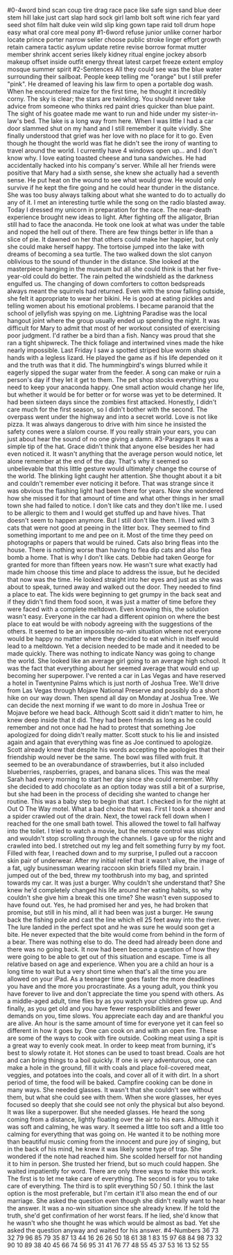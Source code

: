 #0-4word
bind
scan
coup
tire
drag
race
pace
like
safe
sign
sand
blue
deer
stem
hill
lake
just
cart
slap
hard
sock
girl
lamb
bolt
soft
wine
rich
fear
yard
seed
shot
film
halt
duke
vein
wild
slip
king
gown
tape
raid
toll
drum
hope
easy
what
oral
core
meal
pony
#1-6word
refuse
junior
unlike
corner
harbor
locate
prince
porter
narrow
seller
choose
public
stroke
linger
effort
growth
retain
camera
tactic
asylum
update
retire
revise
borrow
format
mutter
member
shrink
accent
series
likely
kidney
ritual
engine
jockey
absorb
makeup
offset
inside
outfit
energy
threat
latest
carpet
freeze
extent
employ
mosque
summer
spirit
#2-Sentences
All they could see was the blue water surrounding their sailboat.
People keep telling me "orange" but I still prefer "pink".
He dreamed of leaving his law firm to open a portable dog wash.
When he encountered maize for the first time, he thought it incredibly corny.
The sky is clear; the stars are twinkling.
You should never take advice from someone who thinks red paint dries quicker than blue paint.
The sight of his goatee made me want to run and hide under my sister-in-law's bed.
The lake is a long way from here.
When I was little I had a car door slammed shut on my hand and I still remember it quite vividly.
She finally understood that grief was her love with no place for it to go.
Even though he thought the world was flat he didn't see the irony of wanting to travel around the world.
I currently have 4 windows open up… and I don't know why.
I love eating toasted cheese and tuna sandwiches.
He had accidentally hacked into his company's server.
While all her friends were positive that Mary had a sixth sense, she knew she actually had a seventh sense.
He put heat on the wound to see what would grow.
He would only survive if he kept the fire going and he could hear thunder in the distance.
She was too busy always talking about what she wanted to do to actually do any of it.
I met an interesting turtle while the song on the radio blasted away.
Today I dressed my unicorn in preparation for the race.
The near-death experience brought new ideas to light.
After fighting off the alligator, Brian still had to face the anaconda.
He took one look at what was under the table and noped the hell out of there.
There are few things better in life than a slice of pie.
It dawned on her that others could make her happier, but only she could make herself happy.
The tortoise jumped into the lake with dreams of becoming a sea turtle.
The two walked down the slot canyon oblivious to the sound of thunder in the distance.
She looked at the masterpiece hanging in the museum but all she could think is that her five-year-old could do better.
The rain pelted the windshield as the darkness engulfed us.
The changing of down comforters to cotton bedspreads always meant the squirrels had returned.
Even with the snow falling outside, she felt it appropriate to wear her bikini.
He is good at eating pickles and telling women about his emotional problems.
I became paranoid that the school of jellyfish was spying on me.
Lightning Paradise was the local hangout joint where the group usually ended up spending the night.
It was difficult for Mary to admit that most of her workout consisted of exercising poor judgment.
I'd rather be a bird than a fish.
Nancy was proud that she ran a tight shipwreck.
The thick foliage and intertwined vines made the hike nearly impossible.
Last Friday I saw a spotted striped blue worm shake hands with a legless lizard.
He played the game as if his life depended on it and the truth was that it did.
The hummingbird's wings blurred while it eagerly sipped the sugar water from the feeder.
A song can make or ruin a person's day if they let it get to them.
The pet shop stocks everything you need to keep your anaconda happy.
One small action would change her life, but whether it would be for better or for worse was yet to be determined.
It had been sixteen days since the zombies first attacked.
Honestly, I didn't care much for the first season, so I didn't bother with the second.
The overpass went under the highway and into a secret world.
Love is not like pizza.
It was always dangerous to drive with him since he insisted the safety cones were a slalom course.
If you really strain your ears, you can just about hear the sound of no one giving a damn.
#3-Paragraps
It was a simple tip of the hat. Grace didn't think that anyone else besides her had even noticed it. It wasn't anything that the average person would notice, let alone remember at the end of the day. That's why it seemed so unbelievable that this little gesture would ultimately change the course of the world.
The blinking light caught her attention. She thought about it a bit and couldn't remember ever noticing it before. That was strange since it was obvious the flashing light had been there for years. Now she wondered how she missed it for that amount of time and what other things in her small town she had failed to notice.
I don't like cats and they don't like me. I used to be allergic to them and I would get stuffed up and have hives. That doesn't seem to happen anymore. But I still don't like them. I lived with 3 cats that were not good at peeing in the litter box. They seemed to find something important to me and pee on it. Most of the time they peed on photographs or papers that would be ruined. Cats also bring fleas into the house. There is nothing worse than having to flea dip cats and also flea bomb a home. That is why I don't like cats.
Debbie had taken George for granted for more than fifteen years now. He wasn't sure what exactly had made him choose this time and place to address the issue, but he decided that now was the time. He looked straight into her eyes and just as she was about to speak, turned away and walked out the door.
They needed to find a place to eat. The kids were beginning to get grumpy in the back seat and if they didn't find them food soon, it was just a matter of time before they were faced with a complete meltdown. Even knowing this, the solution wasn't easy. Everyone in the car had a different opinion on where the best place to eat would be with nobody agreeing with the suggestions of the others. It seemed to be an impossible no-win situation where not everyone would be happy no matter where they decided to eat which in itself would lead to a meltdown. Yet a decision needed to be made and it needed to be made quickly.
There was nothing to indicate Nancy was going to change the world. She looked like an average girl going to an average high school. It was the fact that everything about her seemed average that would end up becoming her superpower.
I've rented a car in Las Vegas and have reserved a hotel in Twentynine Palms which is just north of Joshua Tree. We'll drive from Las Vegas through Mojave National Preserve and possibly do a short hike on our way down. Then spend all day on Monday at Joshua Tree. We can decide the next morning if we want to do more in Joshua Tree or Mojave before we head back.
Although Scott said it didn't matter to him, he knew deep inside that it did. They had been friends as long as he could remember and not once had he had to protest that something Joe apologized for doing didn't really matter. Scott stuck to his lie and insisted again and again that everything was fine as Joe continued to apologize. Scott already knew that despite his words accepting the apologies that their friendship would never be the same.
The bowl was filled with fruit. It seemed to be an overabundance of strawberries, but it also included blueberries, raspberries, grapes, and banana slices. This was the meal Sarah had every morning to start her day since she could remember. Why she decided to add chocolate as an option today was still a bit of a surprise, but she had been in the process of deciding she wanted to change her routine. This was a baby step to begin that start.
I checked in for the night at Out O The Way motel. What a bad choice that was. First I took a shower and a spider crawled out of the drain. Next, the towel rack fell down when I reached for the one small bath towel. This allowed the towel to fall halfway into the toilet. I tried to watch a movie, but the remote control was sticky and wouldn't stop scrolling through the channels. I gave up for the night and crawled into bed. I stretched out my leg and felt something furry by my foot. Filled with fear, I reached down and to my surprise, I pulled out a raccoon skin pair of underwear. After my initial relief that it wasn't alive, the image of a fat, ugly businessman wearing raccoon skin briefs filled my brain. I jumped out of the bed, threw my toothbrush into my bag, and sprinted towards my car.
It was just a burger. Why couldn't she understand that? She knew he'd completely changed his life around her eating habits, so why couldn't she give him a break this one time? She wasn't even supposed to have found out. Yes, he had promised her and yes, he had broken that promise, but still in his mind, all it had been was just a burger.
He swung back the fishing pole and cast the line which ell 25 feet away into the river. The lure landed in the perfect spot and he was sure he would soon get a bite. He never expected that the bite would come from behind in the form of a bear.
There was nothing else to do. The deed had already been done and there was no going back. It now had been become a question of how they were going to be able to get out of this situation and escape.
Time is all relative based on age and experience. When you are a child an hour is a long time to wait but a very short time when that's all the time you are allowed on your iPad. As a teenager time goes faster the more deadlines you have and the more you procrastinate. As a young adult, you think you have forever to live and don't appreciate the time you spend with others. As a middle-aged adult, time flies by as you watch your children grow up. And finally, as you get old and you have fewer responsibilities and fewer demands on you, time slows. You appreciate each day and are thankful you are alive. An hour is the same amount of time for everyone yet it can feel so different in how it goes by.
One can cook on and with an open fire. These are some of the ways to cook with fire outside. Cooking meat using a spit is a great way to evenly cook meat. In order to keep meat from burning, it's best to slowly rotate it. Hot stones can be used to toast bread. Coals are hot and can bring things to a boil quickly. If one is very adventurous, one can make a hole in the ground, fill it with coals and place foil-covered meat, veggies, and potatoes into the coals, and cover all of it with dirt. In a short period of time, the food will be baked. Campfire cooking can be done in many ways.
She needed glasses. It wasn't that she couldn't see without them, but what she could see with them. When she wore glasses, her eyes focused so deeply that she could see not only the physical but also beyond. It was like a superpower. But she needed glasses.
He heard the song coming from a distance, lightly floating over the air to his ears. Although it was soft and calming, he was wary. It seemed a little too soft and a little too calming for everything that was going on. He wanted it to be nothing more than beautiful music coming from the innocent and pure joy of singing, but in the back of his mind, he knew it was likely some type of trap.
She wondered if the note had reached him. She scolded herself for not handing it to him in person. She trusted her friend, but so much could happen. She waited impatiently for word.
There are only three ways to make this work. The first is to let me take care of everything. The second is for you to take care of everything. The third is to split everything 50 / 50. I think the last option is the most preferable, but I'm certain it'll also mean the end of our marriage.
She asked the question even though she didn't really want to hear the answer. It was a no-win situation since she already knew. If he told the truth, she'd get confirmation of her worst fears. If he lied, she'd know that he wasn't who she thought he was which would be almost as bad. Yet she asked the question anyway and waited for his answer.
#4-Numbers
36
73
32
79
96
85
79
35
87
13
44
16
26
26
50
18
61
38
1
83
15
97
68
84
98
73
32
90
10
89
38
40
45
66
74
56
95
31
41
76
77
48
55
45
37
53
16
13
52
55